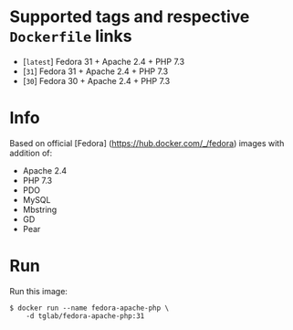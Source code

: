 # Supported tags and respective `Dockerfile` links

-	[`latest`] Fedora 31 + Apache 2.4 + PHP 7.3
-	[`31`] Fedora 31 + Apache 2.4 + PHP 7.3
-	[`30`] Fedora 30 + Apache 2.4 + PHP 7.3

# Info
Based on official [Fedora] (https://hub.docker.com/_/fedora) images with addition of:

- Apache 2.4
- PHP 7.3
- PDO
- MySQL
- Mbstring
- GD
- Pear

# Run
Run this image:

```console
$ docker run --name fedora-apache-php \
	-d tglab/fedora-apache-php:31
```
